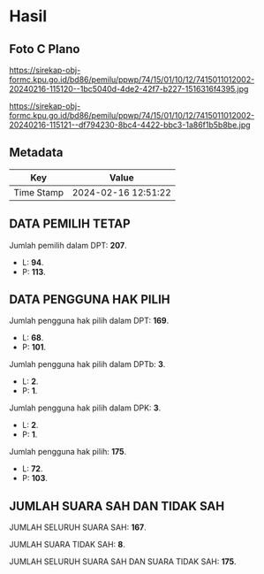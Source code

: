 # Hasil

## Foto C Plano

https://sirekap-obj-formc.kpu.go.id/bd86/pemilu/ppwp/74/15/01/10/12/7415011012002-20240216-115120--1bc5040d-4de2-42f7-b227-1516316f4395.jpg

https://sirekap-obj-formc.kpu.go.id/bd86/pemilu/ppwp/74/15/01/10/12/7415011012002-20240216-115121--df794230-8bc4-4422-bbc3-1a86f1b5b8be.jpg


## Metadata

| Key        | Value               |
| ---------- | ------------------- |
| Time Stamp | 2024-02-16 12:51:22 |


## DATA PEMILIH TETAP

Jumlah pemilih dalam DPT: **207**.
 * L: **94**.
 * P: **113**.

## DATA PENGGUNA HAK PILIH

Jumlah pengguna hak pilih dalam DPT: **169**.
 * L: **68**.
 * P: **101**.

Jumlah pengguna hak pilih dalam DPTb: **3**.
 * L: **2**.
 * P: **1**.

Jumlah pengguna hak pilih dalam DPK: **3**.
 * L: **2**.
 * P: **1**.

Jumlah pengguna hak pilih: **175**.
 * L: **72**.
 * P: **103**.

## JUMLAH SUARA SAH DAN TIDAK SAH

JUMLAH SELURUH SUARA SAH: **167**.

JUMLAH SUARA TIDAK SAH: **8**.

JUMLAH SELURUH SUARA SAH DAN SUARA TIDAK SAH: **175**.


